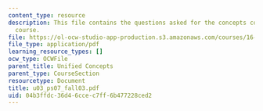 ```yaml
---
content_type: resource
description: This file contains the questions asked for the concepts covered in the
  course.
file: https://ol-ocw-studio-app-production.s3.amazonaws.com/courses/16-01-unified-engineering-i-ii-iii-iv-fall-2005-spring-2006/04b3ffdc36d46ccec7ff6b477228ced2_u03_ps07_fall03.pdf
file_type: application/pdf
learning_resource_types: []
ocw_type: OCWFile
parent_title: Unified Concepts
parent_type: CourseSection
resourcetype: Document
title: u03_ps07_fall03.pdf
uid: 04b3ffdc-36d4-6cce-c7ff-6b477228ced2
---
```


